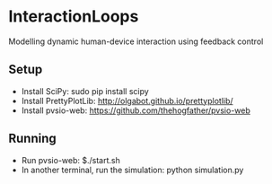 InteractionLoops
================

Modelling dynamic human-device interaction using feedback control


## Setup
- Install SciPy: sudo pip install scipy
- Install PrettyPlotLib: http://olgabot.github.io/prettyplotlib/
- Install pvsio-web: https://github.com/thehogfather/pvsio-web

## Running
- Run pvsio-web: $./start.sh
- In another terminal, run the simulation: python simulation.py

